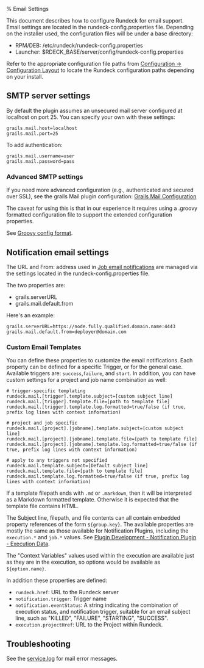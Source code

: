 % Email Settings

This document describes how to configure Rundeck for email
support. 
Email settings are located in the rundeck-config.properties file. Depending on the installer used, the configuration files will be under a base directory:

* RPM/DEB: /etc/rundeck/rundeck-config.properties
* Launcher: $RDECK_BASE/server/config/rundeck-config.properties

Refer to the appropriate configuration file paths from [Configuration -> Configuration Layout](configuration-file-reference.html#configuration-layout) to locate the Rundeck configuration paths depending on your install.

## SMTP server settings

By default the plugin assumes an unsecured mail server configured at localhost on port 25.
You can specify your own with these settings:

	grails.mail.host=localhost
	grails.mail.port=25

To add authentication:

	grails.mail.username=user
	grails.mail.password=pass

### Advanced SMTP settings
If you need more advanced configuration (e.g., authenticated and secured over SSL),
see the grails Mail plugin configuration:
[Grails Mail Configuration](https://plugins.grails.org/plugin/grails/mail#Configuration)

The caveat for using this is that in our experience it requires using a .groovy formatted configuration file to support the extended configuration properties.

See [Groovy config format](configuration-file-reference.html#groovy-config-format).

## Notification email settings

The URL and From: address used in [Job email notifications](../../manual/creating-jobs.html#job-notifications)  are managed via the settings located in the rundeck-config.properties file.

The two properties are:

* grails.serverURL
* grails.mail.default.from

Here's an example:

    grails.serverURL=https://node.fully.qualified.domain.name:4443
    grails.mail.default.from=deployer@domain.com

### Custom Email Templates

You can define these properties to customize the email notifications. Each property can be defined for a specific Trigger, or for the general case.  Available triggers are: `success`,`failure`, and `start`. In addition, you can have custom settings for a project and job name combination as well:

    # trigger-specific templating
    rundeck.mail.[trigger].template.subject=[custom subject line]
    rundeck.mail.[trigger].template.file=[path to template file]
    rundeck.mail.[trigger].template.log.formatted=true/false (if true, prefix log lines with context information)

    # project and job specific
    rundeck.mail.[project].[jobname].template.subject=[custom subject line]
    rundeck.mail.[project].[jobname].template.file=[path to template file]
    rundeck.mail.[project].[jobname].template.log.formatted=true/false (if true, prefix log lines with context information)

    # apply to any triggers not specified
    rundeck.mail.template.subject=[Default subject line]
    rundeck.mail.template.file=[path to template file]
    rundeck.mail.template.log.formatted=true/false (if true, prefix log lines with context information)

If a template filepath ends with `.md` or `.markdown`, then it will be interpreted as a Markdown formatted template.  Otherwise it is expected that the template file contains HTML.

The Subject line, filepath, and file contents can all contain embedded property references of the form `${group.key}`.  The available properties are mostly the same as those available for Notification Plugins, including the `execution.*` and `job.*` values.  See [Plugin Development - Notification Plugin - Execution Data][].

[Plugin Development - Notification Plugin - Execution Data]: ../developer/notification-plugin.html#execution-data

The "Context Variables" values used within the execution are available just as they are in the execution, so options would be available as `${option.name}`.

In addition these properties are defined:

* `rundeck.href`: URL to the Rundeck server
* `notification.trigger`: Trigger name
* `notification.eventStatus`: A string indicating the combination of execution status, and notification trigger, suitable for an email subject line, such as "KILLED", "FAILURE", "STARTING", "SUCCESS".
* `execution.projectHref`: URL to the Project within Rundeck.

## Troubleshooting

See the [service.log](../maintenance/logging.html#service.log) for mail error messages.

